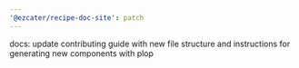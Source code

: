 ```yaml
---
'@ezcater/recipe-doc-site': patch
---
```


docs: update contributing guide with new file structure and instructions for generating new components with plop
